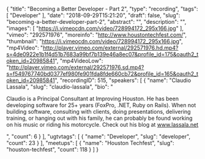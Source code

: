 {
  "title": "Becoming a Better Developer - Part 2",
  "type": "recording",
  "tags": [
    "Developer"
  ],
  "date": "2018-09-29T15:21:20",
  "draft": false,
  "slug": "becoming-a-better-developer-part-2",
  "abstract": "",
  "description": "",
  "images": [
    "https://i.vimeocdn.com/video/728994172_295x166.jpg"
  ],
  "vimeo": "292571976",
  "moreinfo": "http://www.houstontechfest.com/",
  "thumbnail": "https://i.vimeocdn.com/video/728994172_295x166.jpg",
  "mp4Video": "http://player.vimeo.com/external/292571976.hd.mp4?s=4de0922e1b1f4d51b7683a99bf7b139e46a8ec07&profile_id=175&oauth2_token_id=20985841",
  "mp4VideoLow": "http://player.vimeo.com/external/292571976.sd.mp4?s=f549767740bd0377ef980fe901fda8fde660cb72&profile_id=165&oauth2_token_id=20985841",
  "recordingID": 515,
  "speakers": [
    {
      "name": "Claudio Lassala",
      "slug": "claudio-lassala",
      "bio": "<p>Claudio is a Principal Consultant at Improving Houston. He has been developing software for 25+ years (FoxPro, .NET, Ruby on Rails). When not building software, consulting with clients, doing presentations, delivering training, or hanging out with his family, he can probably be found working on his music or riding his motorcycle. Check out his blog at www.lassala.net</p>",
      "count": 6
    }
  ],
  "ugtvtags": [
    {
      "name": "Developer",
      "slug": "developer",
      "count": 23
    }
  ],
  "meetups": [
    {
      "name": "Houston Techfest",
      "slug": "houston-techfest",
      "count": 118
    }
  ]
}